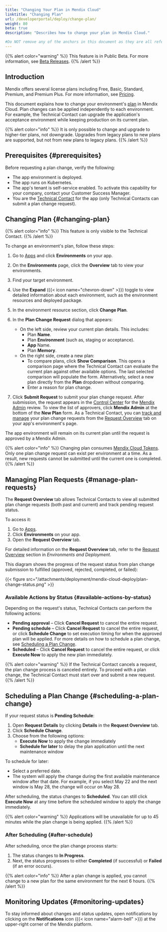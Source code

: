 ```yaml
---
title: "Changing Your Plan in Mendix Cloud"
linktitle: "Changing Plan"
url: /developerportal/deploy/change-plan/
weight: 80
beta: true
description: "Describes how to change your plan in Mendix Cloud."

#Do NOT remove any of the anchors in this document as they are all referenced from other documents
---
```


{{% alert color="warning" %}}
This feature is in Public Beta. For more information, see [Beta Releases](/releasenotes/beta-features/).
{{% /alert %}}

## Introduction

Mendix offers several license plans including Free, Basic, Standard, Premium, and Premium Plus. For more information, see [Pricing](https://www.mendix.com/pricing/).

This document explains how to change your environment's [plan](/developerportal/deploy/mendix-cloud-deploy/#plans-1) in Mendix Cloud. Plan changes can be applied independently to each environment. For example, the Technical Contact can upgrade the application's acceptance environment while keeping production on its current plan.

{{% alert color="info" %}}
It is only possible to change and upgrade to higher-tier plans, not downgrade. Upgrades from legacy plans to new plans are supported, but not from new plans to legacy plans. 
{{% /alert %}}

## Prerequisites {#prerequisites}

Before requesting a plan change, verify the following:

* The app environment is deployed.
* The app runs on Kubernetes.
* The app's tenant is self-service enabled. To activate this capability for your company, contact your Customer Success Manager.
* You are the [Technical Contact](/support/#technical-contacts) for the app (only Technical Contacts can submit a plan change request).

## Changing Plan {#changing-plan}

{{% alert color="info" %}}
This feature is only visible to the Technical Contact.
{{% /alert %}}

To change an environment's plan, follow these steps:

1. Go to [Apps](https://sprintr.home.mendix.com/) and click **Environments** on your app. 
2. On the **Environments** page, click the **Overview** tab to view your environments.
3. Find your target environment.
4. Use the **Expand** ({{< icon name="chevron-down" >}}) toggle to view detailed information about each environment, such as the environment resources and deployed package.
5. In the environment resource section, click **Change Plan**. 
6. In the **Plan Change Request** dialog that appears:
    * On the left side, review your current plan details. This includes:
        * Plan **Name**.
        * Plan **Environment** (such as, staging or acceptance).
        * **App** Name.
        * Plan **Memory**.
    * On the right side, create a new plan:
        * To compare plans, click **Show Comparison**. This opens a comparison page where the Technical Contact can evaluate the current plan against other available options. The last selected comparison will populate the form. Alternatively, select a new plan directly from the **Plan** dropdown without comparing.
        * Enter a reason for plan change.

7. Click **Submit Request** to submit your plan change request. After submission, the request appears in the [Control Center](/control-center/entitlements/#plan-change-requests-tab) for the [Mendix Admin](/control-center/company-settings/#mendix-admins) review. To view the list of approvers, click **Mendix Admin** at the bottom of the **New Plan** form. As a Technical Contact, you can [track and manage](#manage-plan-requests) your plan change requests from the [Request Overview](/developerportal/deploy/environments/#request-overview) tab on your app's environment's page. 

The app environment will remain on its current plan until the request is approved by a Mendix Admin.

{{% alert color="info" %}}
Changing plan consumes [Mendix Cloud Tokens](/control-center/entitlements/#cloud-tokens). Only one plan change request can exist per environment at a time. As a result, new requests cannot be submitted until the current one is completed.
{{% /alert %}}

## Managing Plan Requests {#manage-plan-requests}

The **Request Overview** tab allows Technical Contacts to view all submitted plan change requests (both past and current) and track pending request status.

To access it:

1. Go to [Apps](https://sprintr.home.mendix.com/).
2. Click **Environments** on your app.
3. Open the **Request Overview** tab.

For detailed information on the **Request Overview** tab, refer to the [Request Overview](/developerportal/deploy/environments/#request-overview) section in *Environments and Deployment*.

This diagram shows the progress of the request status from plan change submission to fulfilled (approved, rejected, completed, or failed):

{{< figure src="/attachments/deployment/mendix-cloud-deploy/plan-change-status.png" >}}

### Available Actions by Status {#available-actions-by-status}

Depending on the request's status, Technical Contacts can perform the following actions:

* **Pending approval** – Click **Cancel Request** to cancel the entire request.
* **Pending schedule** – Click **Cancel Request** to cancel the entire request, or click **Schedule Change** to set execution timing for when the approved plan will be applied. For more details on how to schedule a plan change, see [Scheduling a Plan Change](#scheduling-a-plan-change).
* **Scheduled** – Click **Cancel Request** to cancel the entire request, or click **Execute Now** to apply the new plan immediately.

{{% alert color="warning" %}}
If the Technical Contact cancels a request, the plan change process is canceled entirely. To proceed with a plan change, the Technical Contact must start over and submit a new request.
{{% /alert %}}

## Scheduling a Plan Change {#scheduling-a-plan-change}

If your request status is **Pending Schedule**:

1. Open **Request Details** by clicking **Details** in the **Request Overview** tab.
2. Click **Schedule Change**.
3. Choose from the following options:
   * **Execute Now** to apply the change immediately
   * **Schedule for later** to delay the plan application until the next maintenance window

To schedule for later:

* Select a preferred date.
* The system will apply the change during the first available maintenance window after that date. For example, if you select May 22 and the next window is May 28, the change will occur on May 28.

After scheduling, the status changes to **Scheduled**. You can still click **Execute Now** at any time before the scheduled window to apply the change immediately.

{{% alert color="warning" %}}
Applications will be unavailable for up to 45 minutes while the plan change is being applied.
{{% /alert %}}

### After Scheduling {#after-schedule}

After scheduling, once the plan change process starts:

1. The status changes to **In Progress**.
2. Next, the status progresses to either **Completed** (if successful) or **Failed** (if an error occurs).

{{% alert color="info" %}}
After a plan change is applied, you cannot change to a new plan for the same environment for the next 6 hours.
{{% /alert %}}

## Monitoring Updates {#monitoring-updates}

To stay informed about changes and status updates, open notifications by clicking on the **Notifications** icon ({{< icon name="alarm-bell" >}}) at the upper-right corner of the Mendix platform.
